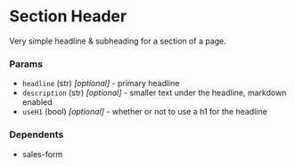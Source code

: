 # Section Header

Very simple headline & subheading for a section of a page.

### Params

- `headline` (str) _[optional]_ - primary headline
- `description` (str) _[optional]_ - smaller text under the headline, markdown enabled
- `useH1` (bool) _[optional]_ - whether or not to use a h1 for the headline

### Dependents

- sales-form
